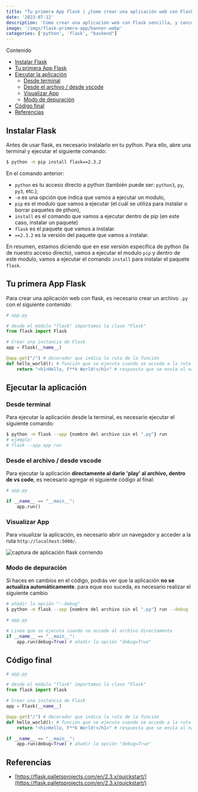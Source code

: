 ```yaml
---
title: "Tu primera App Flask | ¿Como crear una aplicación web con Flask?"
date: '2023-07-12'
description: 'Como crear una aplicación web con Flask sencilla, y conceptos básicos del microframework de Python.'
image: '/imgs/flask-primera-app/banner.webp'
categories: ['python', 'flask', "backend"]
---
```


Contenido

- [Instalar Flask](#instalar-flask)
- [Tu primera App Flask](#tu-primera-app-flask)
- [Ejecutar la aplicación](#ejecutar-la-aplicación)
  - [Desde terminal](#desde-terminal)
  - [Desde el archivo / desde vscode](#desde-el-archivo--desde-vscode)
  - [Visualizar App](#visualizar-app)
  - [Modo de depuración](#modo-de-depuración)
- [Código final](#código-final)
- [Referencias](#referencias)

## Instalar Flask

Antes de usar flask, es necesario instalarlo en tu python. Para ello, abre una terminal y ejecutar el siguiente comando: 

```bash
$ python -m pip install flask==2.3.2
```

En el comando anterior: 
* `python` es tu acceso directo a python (también puede ser: `python3`, `py`, `py3`, etc.),
* `-m` es una opción que indica que vamos a ejecutar un modulo,
* `pip` es el modulo que vamos a ejecutar (el cuál se utiliza para instalar o borrar paquetes de pthon),
* `install` es el comando que vamos a ejecutar dentro de pip (en este caso, instalar un paquete)
* `flask` es el paquete que vamos a instalar.
* `==2.3.2` es la versión del paquete que vamos a instalar.

En resumen, estamos diciendo que en ese versión específica de python (la de nuestro acceso directo), vamos a ejecutar el modulo `pip` y dentro de este modulo, vamos a ejecutar el comando `install` para instalar el paquete `flask`.

## Tu primera App Flask

Para crear una aplicación web con flask, es necesario crear un archivo `.py` con el siguiente contenido:

```python
# app.py

# desde el módulo "flask" importamos la clase "Flask"
from flask import Flask

# Crear una instancia de Flask
app = Flask(__name__)

@app.get("/") # decorador que indica la ruta de la función
def hello_world(): # función que se ejecuta cuando se accede a la ruta
    return "<h1>Hello, F**k World!</h1>" # respuesta que se envía al navegador
```

## Ejecutar la aplicación

### Desde terminal

Para ejecutar la aplicación desde la terminal, es necesario ejecutar el siguiente comando:

```bash
$ python -m flask --app {nombre del archivo sin el ".py"} run
# ejemplo:
# flask --app app run
```

### Desde el archivo / desde vscode

Para ejecutar la aplicación **directamente al darle 'play' al archivo, dentro de vs code**, es necesario agregar el siguiente código al final:
```python
# app.py

if __name__ == "__main__":
    app.run()
```

### Visualizar App

Para visualizar la aplicación, es necesario abrir un navegador y acceder a la ruta `http://localhost:5000/`.

![captura de aplicación flask corriendo](/imgs/flask-primera-app/first-flask-running.webp)

### Modo de depuración

Si haces en cambios en el código, podrás ver que la aplicación **no se actualiza automáticamente**. para eque eso suceda, es necesario realizar el siguiente cambio

```bash
# añadir la opción "--debug"
$ python -m flask --app {nombre del archivo sin el ".py"} run --debug
```

```python
# app.py

# Linea que se ejecuta cuando se accede al archivo directamente
if __name__ == "__main__":
    app.run(debug=True) # añadir la opción "debug=True"
```

## Código final

```python
# app.py

# desde el módulo "flask" importamos la clase "Flask"
from flask import Flask

# Crear una instancia de Flask
app = Flask(__name__)

@app.get("/") # decorador que indica la ruta de la función
def hello_world(): # función que se ejecuta cuando se accede a la ruta
    return "<h1>Hello, F**k World!</h1>" # respuesta que se envía al navegador

if __name__ == "__main__":
    app.run(debug=True) # añadir la opción "debug=True"
```

## Referencias
* [https://flask.palletsprojects.com/en/2.3.x/quickstart/](https://flask.palletsprojects.com/en/2.3.x/quickstart/)